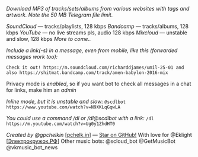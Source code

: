 *Download MP3 of tracks/sets/albums from various websites with tags and artwork. Note the 50 MB Telegram file limit.*

*SoundCloud* — tracks/playlists, 128 kbps
*Bandcamp* — tracks/albums, 128 kbps
*YouTube* — no live streams pls, audio 128 kbps
*Mixcloud* — unstable and slow, 128 kbps
_More to come.._

*Include a link(-s) in a message, even from mobile, like this (forwarded messages work too):*

`Check it out! https://m.soundcloud.com/richarddjames/umil-25-01 and also https://shitmat.bandcamp.com/track/amen-babylon-2016-mix`

Privacy mode is _enabled_, so if you want bot to check all messages in a chat for links, make him an _admin_

*Inline mode, but it is unstable and slow:*
`@scdlbot https://www.youtube.com/watch?v=N9XKLqGqwLA`

*You could use a command /dl or /dl@scdlbot with a link:*
`/dl https://m.youtube.com/watch?v=Ug0y1ZhdHT0`

*Created by @gpchelkin* \[[pchelk.in](http://pchelk.in)] — [Star on GitHub!](https://github.com/gpchelkin/scdlbot)
With love for @Eklight \[[Электрокружок.РФ](http://электрокружок.рф)]
Other music bots: @scloud\_bot @GetMusicBot @vkmusic\_bot\_news
